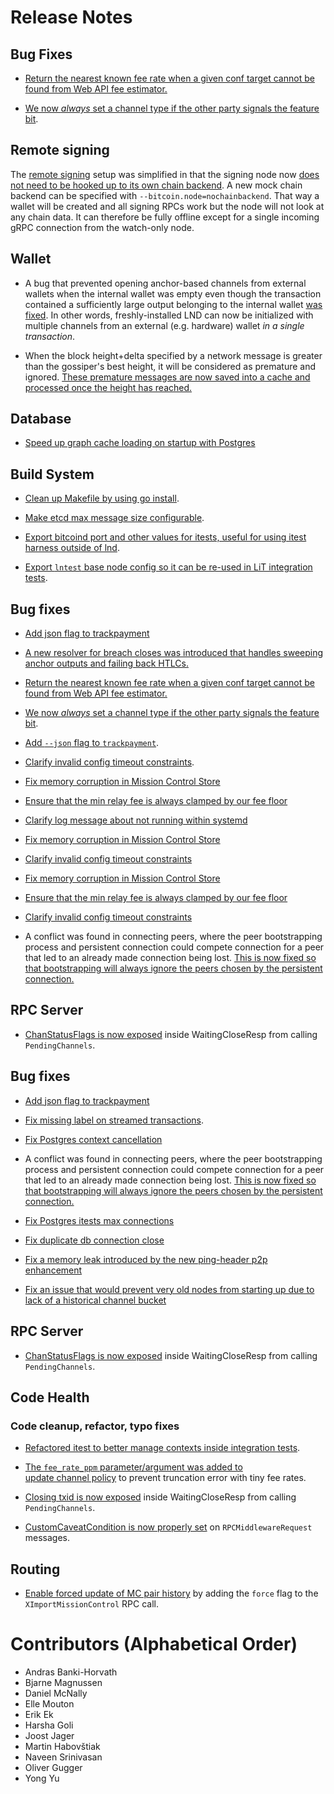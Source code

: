 # Release Notes

## Bug Fixes

* [Return the nearest known fee rate when a given conf target cannot be found
  from Web API fee estimator.](https://github.com/lightningnetwork/lnd/pull/6062)

* [We now _always_ set a channel type if the other party signals the feature
  bit](https://github.com/lightningnetwork/lnd/pull/6075).

## Remote signing

The [remote signing](../remote-signing.md) setup was simplified in that the
signing node now [does not need to be hooked up to its own chain
backend](https://github.com/lightningnetwork/lnd/pull/6006). A new mock chain
backend can be specified with `--bitcoin.node=nochainbackend`. That way a wallet
will be created and all signing RPCs work but the node will not look at any
chain data. It can therefore be fully offline except for a single incoming gRPC
connection from the watch-only node.

## Wallet

* A bug that prevented opening anchor-based channels from external wallets when
  the internal wallet was empty even though the transaction contained a
  sufficiently large output belonging to the internal wallet
  [was fixed](https://github.com/lightningnetwork/lnd/pull/5539).
  In other words, freshly-installed LND can now be initialized with multiple
  channels from an external (e.g. hardware) wallet *in a single transaction*.

* When the block height+delta specified by a network message is greater than
  the gossiper's best height, it will be considered as premature and ignored.
  [These premature messages are now saved into a cache and processed once the
  height has reached.](https://github.com/lightningnetwork/lnd/pull/6054)

## Database

* [Speed up graph cache loading on startup with
Postgres](https://github.com/lightningnetwork/lnd/pull/6111)

## Build System

* [Clean up Makefile by using go
  install](https://github.com/lightningnetwork/lnd/pull/6035).

* [Make etcd max message size
  configurable](https://github.com/lightningnetwork/lnd/pull/6049).

* [Export bitcoind port and other values for itests, useful for
  using itest harness outside of
  lnd](https://github.com/lightningnetwork/lnd/pull/6050).

* [Export `lntest` base node config so it can be re-used in LiT integration
  tests](https://github.com/lightningnetwork/lnd/pull/6139).

## Bug fixes

* [Add json flag to
  trackpayment](https://github.com/lightningnetwork/lnd/pull/6060)

* [A new resolver for breach closes was introduced that handles sweeping
  anchor outputs and failing back HTLCs.](https://github.com/lightningnetwork/lnd/pull/6158)

* [Return the nearest known fee rate when a given conf target cannot be found
  from Web API fee estimator.](https://github.com/lightningnetwork/lnd/pull/6062)

* [We now _always_ set a channel type if the other party signals the feature
  bit](https://github.com/lightningnetwork/lnd/pull/6075).

* [Add `--json` flag to
  `trackpayment`](https://github.com/lightningnetwork/lnd/pull/6060).

* [Clarify invalid config timeout
  constraints](https://github.com/lightningnetwork/lnd/pull/6073).

* [Fix memory corruption in Mission Control
  Store](https://github.com/lightningnetwork/lnd/pull/6068)
 
* [Ensure that the min relay fee is always clamped by our fee
  floor](https://github.com/lightningnetwork/lnd/pull/6076)

* [Clarify log message about not running within
  systemd](https://github.com/lightningnetwork/lnd/pull/6096)

* [Fix memory corruption in Mission Control
  Store](https://github.com/lightningnetwork/lnd/pull/6068)

* [Clarify invalid config timeout
  constraints](https://github.com/lightningnetwork/lnd/pull/6073)

* [Fix memory corruption in Mission Control
  Store](https://github.com/lightningnetwork/lnd/pull/6068)
 
* [Ensure that the min relay fee is always clamped by our fee
  floor](https://github.com/lightningnetwork/lnd/pull/6076)

* [Clarify invalid config timeout
  constraints](https://github.com/lightningnetwork/lnd/pull/6073)

* A conflict was found in connecting peers, where the peer bootstrapping
  process and persistent connection could compete connection for a peer that
  led to an already made connection being lost. [This is now fixed so that
  bootstrapping will always ignore the peers chosen by the persistent
  connection.](https://github.com/lightningnetwork/lnd/pull/6082)

## RPC Server

* [ChanStatusFlags is now
  exposed](https://github.com/lightningnetwork/lnd/pull/5971) inside
  WaitingCloseResp from calling `PendingChannels`.

## Bug fixes

* [Add json flag to
  trackpayment](https://github.com/lightningnetwork/lnd/pull/6060)

* [Fix missing label on streamed
  transactions](https://github.com/lightningnetwork/lnd/pull/5854).

* [Fix Postgres context cancellation](https://github.com/lightningnetwork/lnd/pull/6108)

* A conflict was found in connecting peers, where the peer bootstrapping
  process and persistent connection could compete connection for a peer that
  led to an already made connection being lost. [This is now fixed so that
  bootstrapping will always ignore the peers chosen by the persistent
  connection.](https://github.com/lightningnetwork/lnd/pull/6082)
  
* [Fix Postgres itests max connections](https://github.com/lightningnetwork/lnd/pull/6116)

* [Fix duplicate db connection close](https://github.com/lightningnetwork/lnd/pull/6140)

* [Fix a memory leak introduced by the new ping-header p2p enhancement](https://github.com/lightningnetwork/lnd/pull/6144)

* [Fix an issue that would prevent very old nodes from starting up due to lack of a historical channel bucket](https://github.com/lightningnetwork/lnd/pull/6159)


## RPC Server

* [ChanStatusFlags is now
  exposed](https://github.com/lightningnetwork/lnd/pull/5971) inside
  WaitingCloseResp from calling `PendingChannels`.

## Code Health

### Code cleanup, refactor, typo fixes

* [Refactored itest to better manage contexts inside integration tests](https://github.com/lightningnetwork/lnd/pull/5756).

* [The `fee_rate_ppm` parameter/argument was added to  
  update channel policy](https://github.com/lightningnetwork/lnd/pull/5711)
  to prevent truncation error with tiny fee rates.

* [Closing txid is now
  exposed](https://github.com/lightningnetwork/lnd/pull/6146) inside
  WaitingCloseResp from calling `PendingChannels`.

* [CustomCaveatCondition is now properly
  set](https://github.com/lightningnetwork/lnd/pull/6185) on
  `RPCMiddlewareRequest` messages.


## Routing

* [Enable forced update of MC pair
  history](https://github.com/lightningnetwork/lnd/pull/6180) by adding the `force`
  flag to the `XImportMissionControl` RPC call.


# Contributors (Alphabetical Order)

* Andras Banki-Horvath
* Bjarne Magnussen
* Daniel McNally
* Elle Mouton
* Erik Ek
* Harsha Goli
* Joost Jager
* Martin Habovštiak
* Naveen Srinivasan
* Oliver Gugger
* Yong Yu
